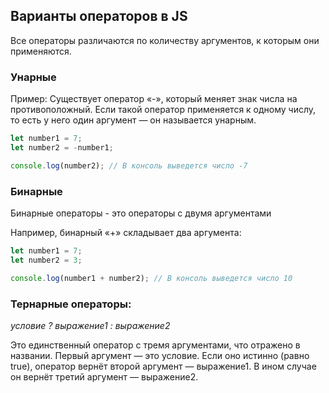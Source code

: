 ## Варианты операторов в JS

Все операторы различаются по количеству аргументов, к которым они применяются.

### Унарные
Пример:
Существует оператор «-», который меняет знак числа на противоположный. Если такой оператор применяется к одному числу, то есть у него один аргумент — он называется унарным.

``` js
let number1 = 7;
let number2 = -number1;

console.log(number2); // В консоль выведется число -7
```
### Бинарные

Бинарные операторы - это операторы с двумя аргументами

Например, бинарный «+» складывает два аргумента:

```js
let number1 = 7;
let number2 = 3;

console.log(number1 + number2); // В консоль выведется число 10
```
### Тернарные операторы:

_условие ? выражение1 : выражение2_

Это единственный оператор с тремя аргументами, что отражено в названии. Первый аргумент — это условие. Если оно истинно (равно true), оператор вернёт второй аргумент — выражение1. В ином случае он вернёт третий аргумент — выражение2.